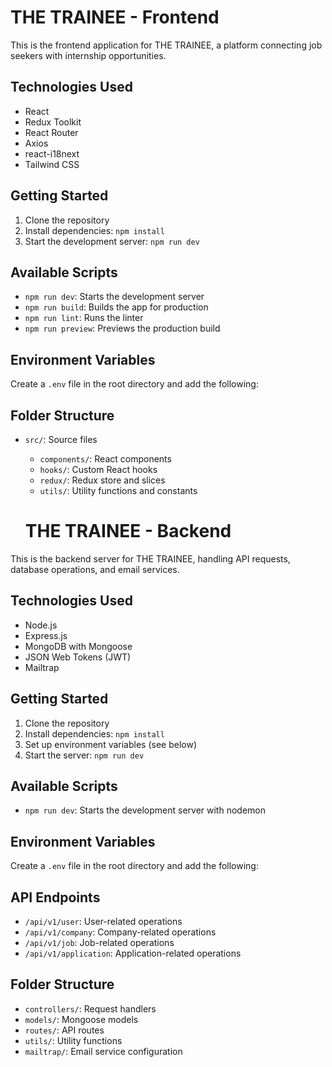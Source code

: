 # THE TRAINEE - Frontend

This is the frontend application for THE TRAINEE, a platform connecting job seekers with internship opportunities.

## Technologies Used

- React
- Redux Toolkit
- React Router
- Axios
- react-i18next
- Tailwind CSS

## Getting Started

1. Clone the repository
2. Install dependencies: `npm install`
3. Start the development server: `npm run dev`

## Available Scripts

- `npm run dev`: Starts the development server
- `npm run build`: Builds the app for production
- `npm run lint`: Runs the linter
- `npm run preview`: Previews the production build

## Environment Variables

Create a `.env` file in the root directory and add the following:

## Folder Structure

- `src/`: Source files
  - `components/`: React components
  - `hooks/`: Custom React hooks
  - `redux/`: Redux store and slices
  - `utils/`: Utility functions and constants
 
  # THE TRAINEE - Backend

This is the backend server for THE TRAINEE, handling API requests, database operations, and email services.

## Technologies Used

- Node.js
- Express.js
- MongoDB with Mongoose
- JSON Web Tokens (JWT)
- Mailtrap

## Getting Started

1. Clone the repository
2. Install dependencies: `npm install`
3. Set up environment variables (see below)
4. Start the server: `npm run dev`

## Available Scripts

- `npm run dev`: Starts the development server with nodemon


## Environment Variables

Create a `.env` file in the root directory and add the following:

## API Endpoints

- `/api/v1/user`: User-related operations
- `/api/v1/company`: Company-related operations
- `/api/v1/job`: Job-related operations
- `/api/v1/application`: Application-related operations

## Folder Structure

- `controllers/`: Request handlers
- `models/`: Mongoose models
- `routes/`: API routes
- `utils/`: Utility functions
- `mailtrap/`: Email service configuration
